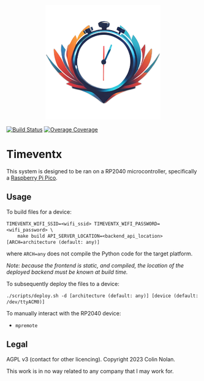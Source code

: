 <p align="center">
    <img alt="Timeventx Logo" src="docs/logo.png" width="300px"/>
</p>

[![Build Status](https://ci.colinnolan.uk/api/badges/colin-nolan/timeventx/status.svg)](https://ci.colinnolan.uk/colin-nolan/timeventx) [![Overage Coverage](https://codecov.io/gh/colin-nolan/timeventx/graph/badge.svg?token=UKCB5SVPED)](https://codecov.io/gh/colin-nolan/timeventx)

# Timeventx

This system is designed to be ran on a RP2040 microcontroller, specifically a [Raspberry Pi Pico](https://www.raspberrypi.com/products/raspberry-pi-pico/).

## Usage

To build files for a device:

```text
TIMEVENTX_WIFI_SSID=<wifi_ssid> TIMEVENTX_WIFI_PASSWORD=<wifi_password> \
    make build API_SERVER_LOCATION=<backend_api_location> [ARCH=architecture (default: any)]
```

where `ARCH=any` does not compile the Python code for the target platform.

_Note: because the frontend is static, and compiled, the location of the deployed backend must be known at build time._

To subsequently deploy the files to a device:

```shell
./scripts/deploy.sh -d [architecture (default: any)] [device (default: /dev/ttyACM0)]
```

To manually interact with the RP2040 device:

- `mpremote`

## Legal

AGPL v3 (contact for other licencing). Copyright 2023 Colin Nolan.

This work is in no way related to any company that I may work for.
